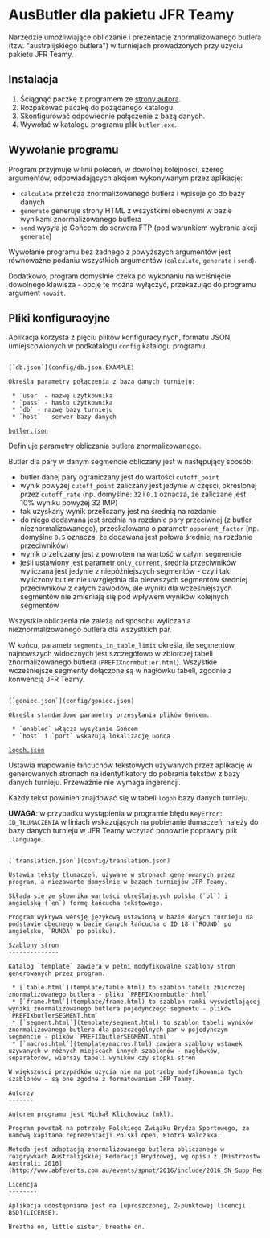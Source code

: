 AusButler dla pakietu JFR Teamy
===============================

Narzędzie umożliwiające obliczanie i prezentację znormalizowanego butlera (tzw. "australijskiego butlera") w turniejach prowadzonych przy użyciu pakietu JFR Teamy.

Instalacja
----------

1. Ściągnąć paczkę z programem ze [strony autora](https://github.com/emkael/jfrteamy-ausbutler/releases).
2. Rozpakować paczkę do pożądanego katalogu.
3. Skonfigurować odpowiednie połączenie z bazą danych.
4. Wywołać w katalogu programu plik `butler.exe`.

Wywołanie programu
------------------

Program przyjmuje w linii poleceń, w dowolnej kolejności, szereg argumentów, odpowiadających akcjom wykonywanym przez aplikację:

 * `calculate` przelicza znormalizowanego butlera i wpisuje go do bazy danych
 * `generate` generuje strony HTML z wszystkimi obecnymi w bazie wynikami znormalizowanego butlera
 * `send` wysyła je Gońcem do serwera FTP (pod warunkiem wybrania akcji `generate`)

Wywołanie programu bez żadnego z powyższych argumentów jest równoważne podaniu wszystkich argumentów (`calculate`, `generate` i `send`).

Dodatkowo, program domyślnie czeka po wykonaniu na wciśnięcie dowolnego klawisza - opcję tę można wyłączyć, przekazując do programu argument `nowait`.

Pliki konfiguracyjne
--------------------

Aplikacja korzysta z pięciu plików konfiguracyjnych, formatu JSON, umiejscowionych w podkatalogu `config` katalogu programu.

~~~

[`db.json`](config/db.json.EXAMPLE)

Określa parametry połączenia z bazą danych turnieju:

 * `user` - nazwę użytkownika
 * `pass` - hasło użytkownika
 * `db` - nazwę bazy turnieju
 * `host` - serwer bazy danych

~~~
 
[`butler.json`](config/butler.json)

Definiuje parametry obliczania butlera znormalizowanego.

Butler dla pary w danym segmencie obliczany jest w następujący sposób:

 * butler danej pary ograniczany jest do wartości `cutoff_point`
 * wynik powyżej `cutoff_point` zaliczany jest jedynie w części, określonej przez `cutoff_rate` (np. domyślne: `32` i `0.1` oznacza, że zaliczane jest 10% wyniku powyżej 32 IMP)
 * tak uzyskany wynik przeliczany jest na średnią na rozdanie
 * do niego dodawana jest średnia na rozdanie pary przeciwnej (z butler nieznormalizowanego), przeskalowana o parametr `opponent_factor` (np. domyślne `0.5` oznacza, że dodawana jest połowa średniej na rozdanie przeciwników)
 * wynik przeliczany jest z powrotem na wartość w całym segmencie
 * jeśli ustawiony jest parametr `only_current`, średnia przeciwników wyliczana jest jedynie z niepóźniejszych segmentów - czyli tak wyliczony butler nie uwzględnia dla pierwszych segmentów średniej przeciwników z całych zawodów, ale wyniki dla wcześniejszych segmentów nie zmieniają się pod wpływem wyników kolejnych segmentów

Wszystkie obliczenia nie zależą od sposobu wyliczania nieznormalizowanego butlera dla wszystkich par.

W końcu, parametr `segments_in_table_limit` określa, ile segmentów najnowszych widocznych jest szczegółowo w zbiorczej tabeli znormalizowanego butlera (`PREFIXnormbutler.html`). Wszystkie wcześniejsze segmenty dołączone są w nagłówku tabeli, zgodnie z konwencją JFR Teamy.

~~~

[`goniec.json`](config/goniec.json)

Określa standardowe parametry przesyłania plików Gońcem.

 * `enabled` włącza wysyłanie Gońcem
 * `host` i `port` wskazują lokalizację Gońca

~~~

[`logoh.json`](config/logoh.json)

Ustawia mapowanie łańcuchów tekstowych używanych przez aplikację w generowanych stronach na identyfikatory do pobrania tekstów z bazy danych turnieju. Przeważnie nie wymaga ingerencji.

Każdy tekst powinien znajdować się w tabeli `logoh` bazy danych turnieju.

**UWAGA**: w przypadku wystąpienia w programie błędu `KeyError: ID_TŁUMACZENIA` w liniach wskazujących na pobieranie tłumaczeń, należy do bazy danych turnieju w JFR Teamy wczytać ponownie poprawny plik `.language`.

~~~

[`translation.json`](config/translation.json)

Ustawia teksty tłumaczeń, używane w stronach generowanych przez program, a niezawarte domyślnie w bazach turniejów JFR Teamy.

Składa się ze słownika wartości określających polską (`pl`) i angielską (`en`) formę łańcucha tekstowego.

Program wykrywa wersję językową ustawioną w bazie danych turnieju na podstawie obecnego w bazie danych łańcucha o ID 18 (`ROUND` po angielsku, `RUNDA` po polsku).

Szablony stron
--------------

Katalog `template` zawiera w pełni modyfikowalne szablony stron generowanych przez program.

 * [`table.html`](template/table.html) to szablon tabeli zbiorczej znormalizowanego butlera - pliku `PREFIXnormbutler.html`
 * [`frame.html`](template/frame.html) to szablon ramki wyświetlającej wyniki znormalizowanego butlera pojedynczego segmentu - plików `PREFIXbutlerSEGMENT.htm`
 * [`segment.html`](template/segment.html) to szablon tabeli wyników znormalizowanego butlera dla poszczególnych par w pojedynczym segmencie - plików `PREFIXbutlerSEGMENT.html`
 * [`macros.html`](template/macros.html) zawiera szablony wstawek używanych w różnych miejscach innych szablonów - nagłówków, separatorów, wierszy tabeli wyników czy stopki stron

W większości przypadków użycia nie ma potrzeby modyfikowania tych szablonów - są one zgodne z formatowaniem JFR Teamy.

Autorzy
-------

Autorem programu jest Michał Klichowicz (mkl).

Program powstał na potrzeby Polskiego Związku Brydża Sportowego, za namową kapitana reprezentacji Polski open, Piotra Walczaka.

Metoda jest adaptacją znormalizowanego butlera obliczanego w rozgrywkach Australijskiej Federacji Brydżowej, wg opisu z [Mistrzostw Australii 2016](http://www.abfevents.com.au/events/spnot/2016/include/2016_SN_Supp_Regs.pdf).

Licencja
--------

Aplikacja udostępniana jest na [uproszczonej, 2-punktowej licencji BSD](LICENSE).

~~~

`Breathe on, little sister, breathe on.`
